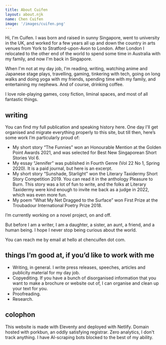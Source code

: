 ```yaml
---
title: About Cuifen
layout: about.njk
name: Chen Cuifen
image: '/images/cuifen.png'
---
```


Hi, I'm Cuifen. I was born and raised in sunny Singapore, went to university in the UK, and worked for a few years all up and down the country in arts venues from York to Stratford-upon-Avon to London. After London I relocated to the other end of the world to spend some time in Australia with my family, and now I'm back in Singapore.

When I'm not at my day job, I'm reading, writing, watching anime and Japanese stage plays, travelling, gaming, tinkering with tech, going on long walks and doing yoga with my friends, spending time with my family, and entertaining my nephews. And of course, drinking coffee.

I love role-playing games, cosy fiction, liminal spaces, and most of all fantastic things.

## writing
You can find my full publication and speaking history here. One day I'll get organised and migrate everything properly to this site, but till then, here’s some work I’m particularly proud of:

- My short story “The Funnies” won an Honourable Mention at the Golden Point Awards 2021, and was selected for Best New Singaporean Short Stories Vol 6.
- My essay “Jennifer” was published in Fourth Genre (Vol 22 No 1, Spring 2020). It is a paid journal, but here is an excerpt.
- My short story “Sunshade, Starlight” won the Literary Taxidermy Short Story Competition 2019. You can read it in the anthology Pleasure to Burn. This story was a lot of fun to write, and the folks at Literary Taxidermy were kind enough to invite me back as a judge in 2022, which was even more fun.
- My poem “What My Net Dragged to the Surface” won First Prize at the Troubadour International Poetry Prize 2018.

I’m currently working on a novel project, on and off.

But before I am a writer, I am a daughter, a sister, an aunt, a friend, and a human being. I hope I never stop being curious about the world. 

You can reach me by email at hello at chencuifen dot com.

## things I’m good at, if you’d like to work with me
- Writing, in general. I write press releases, speeches, articles and publicity material for my day job.
- Copyediting. If you have a bunch of disorganised information that you want to make a brochure or website out of, I can organise and clean up your text for you.
- Proofreading.
- Research.

## colophon
This website is made with Eleventy and deployed with Netlify. Domain hosted with porkbun, an oddly satisfying registrar. Zero analytics, I don't track anything. I have AI-scraping bots blocked to the best of my ability.
